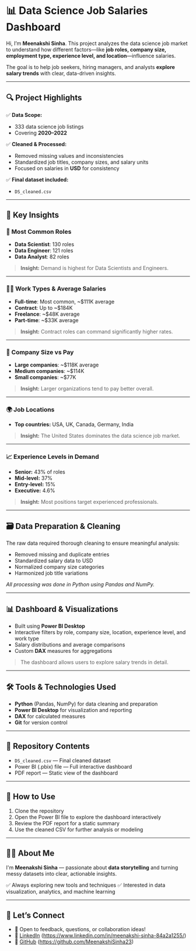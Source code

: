 
# 📊 Data Science Job Salaries Dashboard

Hi, I’m **Meenakshi Sinha**. This project analyzes the data science job market to understand how different factors—like **job roles, company size, employment type, experience level, and location**—influence salaries.

The goal is to help job seekers, hiring managers, and analysts **explore salary trends** with clear, data-driven insights.

---

## 🔍 Project Highlights

✅ **Data Scope:**

* 333 data science job listings
* Covering **2020–2022**

✅ **Cleaned & Processed:**

* Removed missing values and inconsistencies
* Standardized job titles, company sizes, and salary units
* Focused on salaries in **USD** for consistency

✅ **Final dataset included:**

* `DS_cleaned.csv`

---

## 💼 Key Insights

### 📌 Most Common Roles

* **Data Scientist**: 130 roles
* **Data Engineer**: 121 roles
* **Data Analyst**: 82 roles

> **Insight:** Demand is highest for Data Scientists and Engineers.

---

### 🧑‍💻 Work Types & Average Salaries

* **Full-time**: Most common, \~\$111K average
* **Contract**: Up to \~\$184K
* **Freelance**: \~\$48K average
* **Part-time**: \~\$33K average

> **Insight:** Contract roles can command significantly higher rates.

---

### 🏢 Company Size vs Pay

* **Large companies**: \~\$118K average
* **Medium companies**: \~\$114K
* **Small companies**: \~\$77K

> **Insight:** Larger organizations tend to pay better overall.

---

### 🌍 Job Locations

* **Top countries:** USA, UK, Canada, Germany, India

> **Insight:** The United States dominates the data science job market.

---

### 📈 Experience Levels in Demand

* **Senior:** 43% of roles
* **Mid-level:** 37%
* **Entry-level:** 15%
* **Executive:** 4.6%

> **Insight:** Most positions target experienced professionals.

---

## 🗃️ Data Preparation & Cleaning

The raw data required thorough cleaning to ensure meaningful analysis:

* Removed missing and duplicate entries
* Standardized salary data to USD
* Normalized company size categories
* Harmonized job title variations

*All processing was done in Python using Pandas and NumPy.*

---

## 📊 Dashboard & Visualizations

* Built using **Power BI Desktop**
* Interactive filters by role, company size, location, experience level, and work type
* Salary distributions and average comparisons
* Custom **DAX** measures for aggregations

> The dashboard allows users to explore salary trends in detail.

---

## 🛠️ Tools & Technologies Used

* **Python** (Pandas, NumPy) for data cleaning and preparation
* **Power BI Desktop** for visualization and reporting
* **DAX** for calculated measures
* **Git** for version control

---

## 📁 Repository Contents

* `DS_cleaned.csv` — Final cleaned dataset
* Power BI (.pbix) file — Full interactive dashboard
* PDF report — Static view of the dashboard

---

## 🎯 How to Use

1. Clone the repository
2. Open the Power BI file to explore the dashboard interactively
3. Review the PDF report for a static summary
4. Use the cleaned CSV for further analysis or modeling

---

## 🙋‍♀️ About Me

I'm **Meenakshi Sinha** — passionate about **data storytelling** and turning messy datasets into clear, actionable insights.

✅ Always exploring new tools and techniques
✅ Interested in data visualization, analytics, and machine learning

---

## 💬 Let’s Connect

* 📧 Open to feedback, questions, or collaboration ideas!
* 💼 [LinkedIn](#) (https://www.linkedin.com/in/meenakshi-sinha-84a2a1255/)
* 🐍 [GitHub](#) (https://github.com/MeenakshiSinha23)


